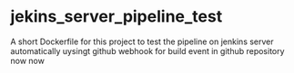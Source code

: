 # jekins_server_pipeline_test
A short Dockerfile for this project to test the pipeline on jenkins server automatically uysingt github webhook for build event in github repository now now
